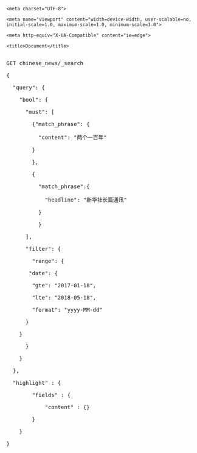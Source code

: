 <!doctype html>

<html lang="en">

<head>

    <meta charset="UTF-8">

    <meta name="viewport" content="width=device-width, user-scalable=no, initial-scale=1.0, maximum-scale=1.0, minimum-scale=1.0">

    <meta http-equiv="X-UA-Compatible" content="ie=edge">

    <title>Document</title>

</head>

<body>

<pre>

GET chinese_news/_search

{

  "query": {

    "bool": {

      "must": [

        {"match_phrase": {

          "content": "两个一百年"

        }

        },

        {

          "match_phrase":{

            "headline": "新华社长篇通讯"

          }

          }

      ],

      "filter": {

        "range": {

       "date": {

        "gte": "2017-01-18",

        "lte": "2018-05-18",

        "format": "yyyy-MM-dd"

      }

    }

      }

    }

  },

  "highlight" : {

        "fields" : {

            "content" : {}

        }

    }

}

</pre>

</body>

</html>
